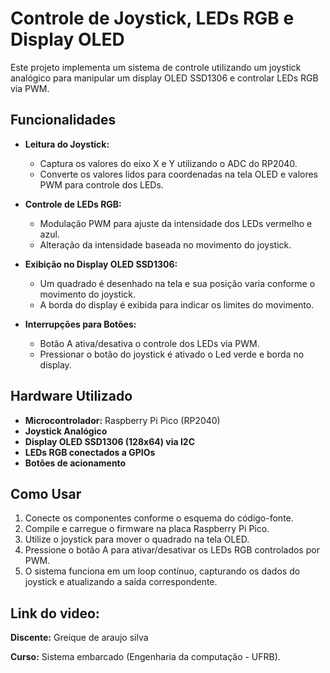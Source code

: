 # Controle de Joystick, LEDs RGB e Display OLED

Este projeto implementa um sistema de controle utilizando um joystick analógico para manipular um display OLED SSD1306 e controlar LEDs RGB via PWM.

## Funcionalidades

- **Leitura do Joystick:**

  - Captura os valores do eixo X e Y utilizando o ADC do RP2040.
  - Converte os valores lidos para coordenadas na tela OLED e valores PWM para controle dos LEDs.

- **Controle de LEDs RGB:**

  - Modulação PWM para ajuste da intensidade dos LEDs vermelho e azul.
  - Alteração da intensidade baseada no movimento do joystick.

- **Exibição no Display OLED SSD1306:**

  - Um quadrado é desenhado na tela e sua posição varia conforme o movimento do joystick.
  - A borda do display é exibida para indicar os limites do movimento.

- **Interrupções para Botões:**

  - Botão A ativa/desativa o controle dos LEDs via PWM.
  - Pressionar o botão do joystick é ativado o Led verde e borda no display.

## Hardware Utilizado

- **Microcontrolador:** Raspberry Pi Pico (RP2040)
- **Joystick Analógico**
- **Display OLED SSD1306 (128x64) via I2C**
- **LEDs RGB conectados a GPIOs**
- **Botões de acionamento**

## Como Usar

1. Conecte os componentes conforme o esquema do código-fonte.
2. Compile e carregue o firmware na placa Raspberry Pi Pico.
3. Utilize o joystick para mover o quadrado na tela OLED.
4. Pressione o botão A para ativar/desativar os LEDs RGB controlados por PWM.
5. O sistema funciona em um loop contínuo, capturando os dados do joystick e atualizando a saída correspondente.

## Link do video:





**Discente:** Greique de araujo silva

**Curso:** Sistema embarcado (Engenharia da computação - UFRB).

